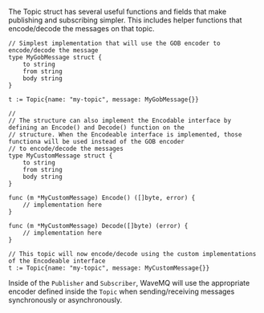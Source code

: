 The Topic struct has several useful functions and fields that make publishing and subscribing simpler. This includes
helper functions that encode/decode the messages on that topic.


```golang
// Simplest implementation that will use the GOB encoder to encode/decode the message
type MyGobMessage struct {
    to string
    from string
    body string
}

t := Topic{name: "my-topic", message: MyGobMessage{}}

//
// The structure can also implement the Encodable interface by defining an Encode() and Decode() function on the
// structure. When the Encodeable interface is implemented, those functiona will be used instead of the GOB encoder
// to encode/decode the messages
type MyCustomMessage struct {
    to string
    from string
    body string
}

func (m *MyCustomMessage) Encode() ([]byte, error) {
    // implementation here
}

func (m *MyCustomMessage) Decode([]byte) (error) {
    // implementation here
}

// This topic will now encode/decode using the custom implementations of the Encodeable interface
t := Topic{name: "my-topic", message: MyCustomMessage{}}
```

Inside of the `Publisher` and `Subscriber`, WaveMQ will use the appropriate encoder defined inside the
`Topic` when sending/receiving messages synchronously or asynchronously.